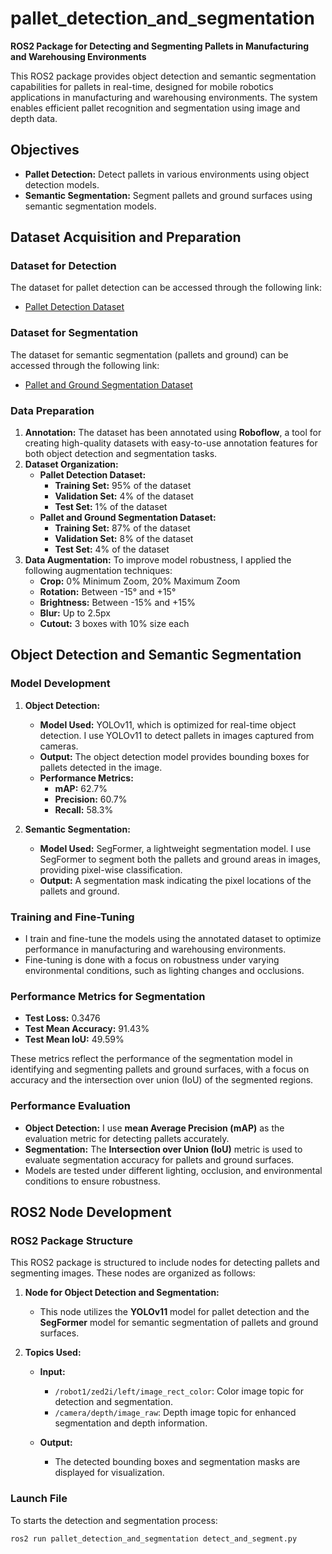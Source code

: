 # pallet_detection_and_segmentation

**ROS2 Package for Detecting and Segmenting Pallets in Manufacturing and Warehousing Environments**

This ROS2 package provides object detection and semantic segmentation capabilities for pallets in real-time, designed for mobile robotics applications in manufacturing and warehousing environments. The system enables efficient pallet recognition and segmentation using image and depth data.

## Objectives
- **Pallet Detection:** Detect pallets in various environments using object detection models.
- **Semantic Segmentation:** Segment pallets and ground surfaces using semantic segmentation models.

## Dataset Acquisition and Preparation

### Dataset for Detection
The dataset for pallet detection can be accessed through the following link:
- [Pallet Detection Dataset](https://app.roboflow.com/david-akhihiero-pvxdr/pallet-dezmj/deploy)

### Dataset for Segmentation
The dataset for semantic segmentation (pallets and ground) can be accessed through the following link:
- [Pallet and Ground Segmentation Dataset](https://app.roboflow.com/david-akhihiero-pvxdr/pallet_and_ground/3)

### Data Preparation
1. **Annotation:** The dataset has been annotated using **Roboflow**, a tool for creating high-quality datasets with easy-to-use annotation features for both object detection and segmentation tasks.
2. **Dataset Organization:**
   - **Pallet Detection Dataset:**
     - **Training Set:** 95% of the dataset
     - **Validation Set:** 4% of the dataset
     - **Test Set:** 1% of the dataset
   - **Pallet and Ground Segmentation Dataset:**
     - **Training Set:** 87% of the dataset
     - **Validation Set:** 8% of the dataset
     - **Test Set:** 4% of the dataset
3. **Data Augmentation:** To improve model robustness, I applied the following augmentation techniques:
   - **Crop:** 0% Minimum Zoom, 20% Maximum Zoom
   - **Rotation:** Between -15° and +15°
   - **Brightness:** Between -15% and +15%
   - **Blur:** Up to 2.5px
   - **Cutout:** 3 boxes with 10% size each

## Object Detection and Semantic Segmentation

### Model Development
1. **Object Detection:**
   - **Model Used:** YOLOv11, which is optimized for real-time object detection. I use YOLOv11 to detect pallets in images captured from cameras.
   - **Output:** The object detection model provides bounding boxes for pallets detected in the image.
   - **Performance Metrics:**
     - **mAP:** 62.7%
     - **Precision:** 60.7%
     - **Recall:** 58.3%

2. **Semantic Segmentation:**
   - **Model Used:** SegFormer, a lightweight segmentation model. I use SegFormer to segment both the pallets and ground areas in images, providing pixel-wise classification.
   - **Output:** A segmentation mask indicating the pixel locations of the pallets and ground.

### Training and Fine-Tuning
- I train and fine-tune the models using the annotated dataset to optimize performance in manufacturing and warehousing environments.
- Fine-tuning is done with a focus on robustness under varying environmental conditions, such as lighting changes and occlusions.

### Performance Metrics for Segmentation
- **Test Loss:** 0.3476
- **Test Mean Accuracy:** 91.43%
- **Test Mean IoU:** 49.59%

These metrics reflect the performance of the segmentation model in identifying and segmenting pallets and ground surfaces, with a focus on accuracy and the intersection over union (IoU) of the segmented regions.

### Performance Evaluation
- **Object Detection:** I use **mean Average Precision (mAP)** as the evaluation metric for detecting pallets accurately.
- **Segmentation:** The **Intersection over Union (IoU)** metric is used to evaluate segmentation accuracy for pallets and ground surfaces.
- Models are tested under different lighting, occlusion, and environmental conditions to ensure robustness.

## ROS2 Node Development

### ROS2 Package Structure

This ROS2 package is structured to include nodes for detecting pallets and segmenting images. These nodes are organized as follows:

1. **Node for Object Detection and Segmentation:**
   - This node utilizes the **YOLOv11** model for pallet detection and the **SegFormer** model for semantic segmentation of pallets and ground surfaces.
   
2. **Topics Used:**
   - **Input:**
     - `/robot1/zed2i/left/image_rect_color`: Color image topic for detection and segmentation.
     - `/camera/depth/image_raw`: Depth image topic for enhanced segmentation and depth information.
   
   - **Output:**
     - The detected bounding boxes and segmentation masks are displayed for visualization.

### Launch File

To starts the detection and segmentation process:
```bash
ros2 run pallet_detection_and_segmentation detect_and_segment.py
